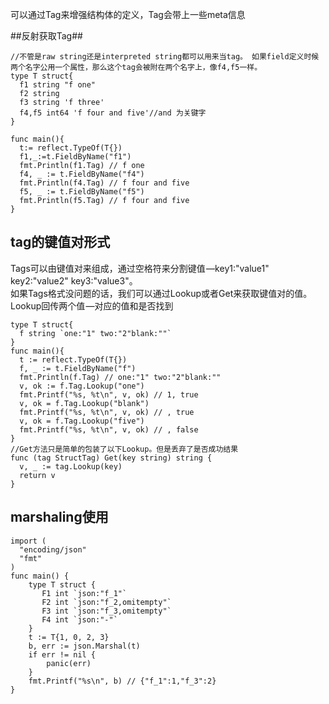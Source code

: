 可以通过Tag来增强结构体的定义，Tag会带上一些meta信息  

##反射获取Tag##  

    //不管是raw string还是interpreted string都可以用来当tag。 如果field定义时候两个名字公用一个属性，那么这个tag会被附在两个名字上，像f4,f5一样。  
    type T struct{
      f1 string "f one"
      f2 string
      f3 string 'f three'
      f4,f5 int64 'f four and five'//and 为关键字
    }

    func main(){
      t:= reflect.TypeOf(T{})
      f1,_:=t.FieldByName("f1")
      fmt.Println(f1.Tag) // f one
      f4, _ := t.FieldByName("f4")
      fmt.Println(f4.Tag) // f four and five
      f5, _ := t.FieldByName("f5")
      fmt.Println(f5.Tag) // f four and five
    }

## tag的键值对形式 ##  
Tags可以由键值对来组成，通过空格符来分割键值 —key1:"value1" key2:"value2" key3:"value3"。  
如果Tags格式没问题的话，我们可以通过Lookup或者Get来获取键值对的值。  
Lookup回传两个值 —对应的值和是否找到  

    type T struct{
      f string `one:"1" two:"2"blank:""`
    }
    func main(){
      t := reflect.TypeOf(T{})
      f, _ := t.FieldByName("f")
      fmt.Println(f.Tag) // one:"1" two:"2"blank:""
      v, ok := f.Tag.Lookup("one")
      fmt.Printf("%s, %t\n", v, ok) // 1, true
      v, ok = f.Tag.Lookup("blank")
      fmt.Printf("%s, %t\n", v, ok) // , true
      v, ok = f.Tag.Lookup("five")
      fmt.Printf("%s, %t\n", v, ok) // , false
    } 
    //Get方法只是简单的包装了以下Lookup。但是丢弃了是否成功结果
    func (tag StructTag) Get(key string) string {
      v, _ := tag.Lookup(key)
      return v
    }

## marshaling使用 ##  

    import (
      "encoding/json"
      "fmt"
    )
    func main() {
        type T struct {
           F1 int `json:"f_1"`
           F2 int `json:"f_2,omitempty"`
           F3 int `json:"f_3,omitempty"`
           F4 int `json:"-"`
        }
        t := T{1, 0, 2, 3}
        b, err := json.Marshal(t)
        if err != nil {
            panic(err)
        }
        fmt.Printf("%s\n", b) // {"f_1":1,"f_3":2}
    }


